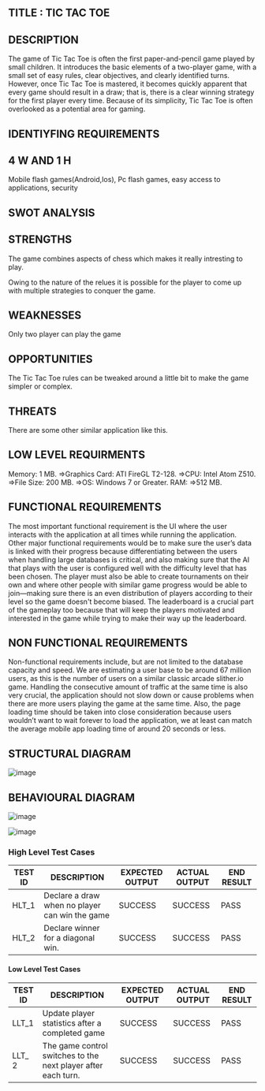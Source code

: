 ## TITLE : TIC TAC TOE

## DESCRIPTION 
The game of Tic Tac Toe is often the first paper-and-pencil game played by small children. It introduces the basic elements of a two-player game, with a small set of easy rules, clear objectives, and clearly identified turns. However, once Tic Tac Toe is mastered, it becomes quickly apparent that every game should result in a draw; that is, there is a clear winning strategy for the first player every time. Because of its simplicity, Tic Tac Toe is often overlooked as a potential area for gaming.

## IDENTIYFING REQUIREMENTS 

## 4 W AND 1 H 

Mobile flash games(Android,Ios), Pc flash games, easy access to applications, security

## SWOT ANALYSIS

## STRENGTHS

The game combines aspects of chess which makes it really intresting to play.

Owing to the nature of the relues it is possible for the player to come up with multiple strategies to conquer the game.

## WEAKNESSES

Only two player can play the game

## OPPORTUNITIES

The Tic Tac Toe rules can be tweaked around a little bit to make the game simpler or complex.

## THREATS

There are some other similar application like this.

## LOW LEVEL REQUIRMENTS 

Memory: 1 MB. =>Graphics Card: ATI FireGL T2-128. =>CPU: Intel Atom Z510. =>File Size: 200 MB. =>OS: Windows 7 or Greater. RAM: =>512 MB.

## FUNCTIONAL REQUIREMENTS  

The most important functional requirement is the UI where the user interacts with the application at all times while running the application. Other major functional requirements would be to make sure the user’s data is linked with their progress because differentiating between the users when handling large databases is critical, and also making sure that the AI that plays with the user is configured well with the difficulty level that has been chosen. The player must also be able to create tournaments on their own and where other people with similar game progress would be able to join—making sure there is an even distribution of players according to their level so the game doesn't become biased. The leaderboard is a crucial part of the gameplay too because that will keep the players motivated and interested in the game while trying to make their way up the leaderboard.

## NON FUNCTIONAL REQUIREMENTS 

Non-functional requirements include, but are not limited to the
database capacity and speed. We are estimating a user base to be around 67 million users, as this
is the number of users on a similar classic arcade slither.io game. Handling the consecutive
amount of traffic at the same time is also very crucial, the application should not slow down or
cause problems when there are more users playing the game at the same time. Also, the page
loading time should be taken into close consideration because users wouldn’t want to wait
forever to load the application, we at least can match the average mobile app loading time of
around 20 seconds or less.

## STRUCTURAL DIAGRAM

![image](https://user-images.githubusercontent.com/74059740/143386578-36614eb6-c3ef-41e1-a239-96bb4ca4599c.png)

## BEHAVIOURAL DIAGRAM

![image](https://user-images.githubusercontent.com/74059740/143386696-e7f0bf51-b9e4-4075-95b2-0406c34dae99.png)

![image](https://user-images.githubusercontent.com/74059740/143386815-2d00d171-55eb-4358-88b4-c55dfeb09361.png)

### High Level Test Cases
| TEST ID |	DESCRIPTION|	EXPECTED OUTPUT|	ACTUAL OUTPUT|	END RESULT |
|-------|----------------|---------|------|------|
| HLT_1 | Declare a draw when no player can win the game|	SUCCESS	| SUCCESS	 | PASS
| HLT_2	| Declare winner for a diagonal win. |	SUCCESS |	SUCCESS	|PASS

#### Low Level Test Cases
| TEST ID|	DESCRIPTION|	EXPECTED OUTPUT|	ACTUAL OUTPUT|	END RESULT |
|------|------|------|------|------|
| LLT_1 |Update player statistics after a completed game | SUCCESS | SUCCESS | PASS 
| LLT_ 2 | The game control switches to the next player after each turn. | SUCCESS | SUCCESS |  PASS
